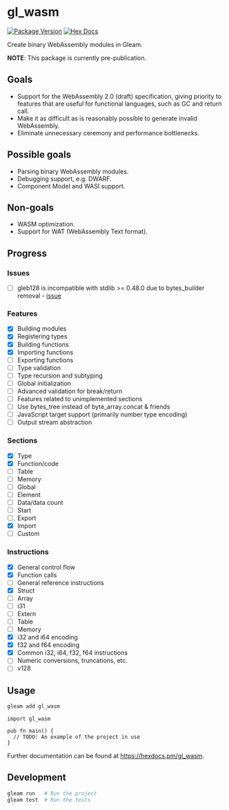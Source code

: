 # gl_wasm

[![Package Version](https://img.shields.io/hexpm/v/gl_wasm)](https://hex.pm/packages/gl_wasm)
[![Hex Docs](https://img.shields.io/badge/hex-docs-ffaff3)](https://hexdocs.pm/gl_wasm/)

Create binary WebAssembly modules in Gleam.

**NOTE**: This package is currently pre-publication.

## Goals

 - Support for the WebAssembly 2.0 (draft) specification, giving priority to
 features that are useful for functional languages, such as GC and return call.
 - Make it as difficult as is reasonably possible to generate invalid
 WebAssembly.
 - Eliminate unnecessary ceremony and performance bottlenecks.

## Possible goals

 - Parsing binary WebAssembly modules.
 - Debugging support, e.g. DWARF.
 - Component Model and WASI support.

## Non-goals

 - WASM optimization.
 - Support for WAT (WebAssembly Text format).

## Progress

### Issues

 - [ ] gleb128 is incompatible with stdlib >= 0.48.0 due to bytes_builder removal - [issue](https://github.com/BrendoCosta/gleb128/issues/2)

### Features

 - [x] Building modules
 - [x] Registering types
 - [x] Building functions
 - [x] Importing functions
 - [ ] Exporting functions
 - [ ] Type validation
 - [ ] Type recursion and subtyping
 - [ ] Global initialization
 - [ ] Advanced validation for break/return
 - [ ] Features related to unimplemented sections
 - [ ] Use bytes_tree instead of byte_array.concat & friends
 - [ ] JavaScript target support (primarily number type encoding)
 - [ ] Output stream abstraction

### Sections

 - [x] Type
 - [x] Function/code
 - [ ] Table
 - [ ] Memory
 - [ ] Global
 - [ ] Element
 - [ ] Data/data count
 - [ ] Start
 - [ ] Export
 - [x] Import
 - [ ] Custom

### Instructions

 - [x] General control flow
 - [x] Function calls
 - [ ] General reference instructions
 - [x] Struct
 - [ ] Array
 - [ ] i31
 - [ ] Extern
 - [ ] Table
 - [ ] Memory
 - [x] i32 and i64 encoding
 - [x] f32 and f64 encoding
 - [x] Common i32, i64, f32, f64 instructions
 - [ ] Numeric conversions, truncations, etc.
 - [ ] v128

## Usage

```sh
gleam add gl_wasm
```
```gleam
import gl_wasm

pub fn main() {
  // TODO: An example of the project in use
}
```

Further documentation can be found at <https://hexdocs.pm/gl_wasm>.

## Development

```sh
gleam run   # Run the project
gleam test  # Run the tests
```
